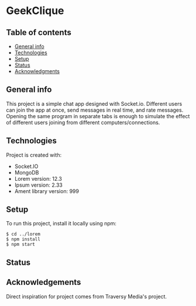# GeekClique

## Table of contents
* [General info](#general-info)
* [Technologies](#technologies)
* [Setup](#setup)
* [Status](#status)
* [Acknowledgments](#acknowledgements)

## General info
This project is a simple chat app designed with Socket.io. Different users can join the app at once, send messages in real time, and rate messages. Opening the same program in separate tabs is enough to simulate the effect of different users joining from different computers/connections.
	
## Technologies
Project is created with:
* Socket.IO
* MongoDB
* Lorem version: 12.3
* Ipsum version: 2.33
* Ament library version: 999
	
## Setup
To run this project, install it locally using npm:

```
$ cd ../lorem
$ npm install
$ npm start
```

## Status

## Acknowledgements
Direct inspiration for project comes from Traversy Media's project. 


